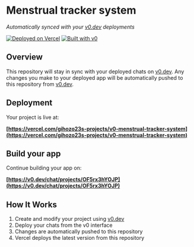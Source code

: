 # Menstrual tracker system

*Automatically synced with your [v0.dev](https://v0.dev) deployments*

[![Deployed on Vercel](https://img.shields.io/badge/Deployed%20on-Vercel-black?style=for-the-badge&logo=vercel)](https://vercel.com/gihozo23s-projects/v0-menstrual-tracker-system)
[![Built with v0](https://img.shields.io/badge/Built%20with-v0.dev-black?style=for-the-badge)](https://v0.dev/chat/projects/OF5rx3hYOJP)

## Overview

This repository will stay in sync with your deployed chats on [v0.dev](https://v0.dev).
Any changes you make to your deployed app will be automatically pushed to this repository from [v0.dev](https://v0.dev).

## Deployment

Your project is live at:

**[https://vercel.com/gihozo23s-projects/v0-menstrual-tracker-system](https://vercel.com/gihozo23s-projects/v0-menstrual-tracker-system)**

## Build your app

Continue building your app on:

**[https://v0.dev/chat/projects/OF5rx3hYOJP](https://v0.dev/chat/projects/OF5rx3hYOJP)**

## How It Works

1. Create and modify your project using [v0.dev](https://v0.dev)
2. Deploy your chats from the v0 interface
3. Changes are automatically pushed to this repository
4. Vercel deploys the latest version from this repository
